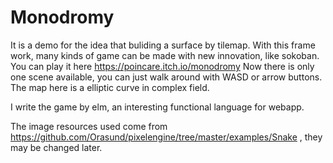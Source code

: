 # Monodromy
It is a demo for the idea that buliding a surface by tilemap. With this frame work, many kinds of game can be made with new innovation, like sokoban.
You can play it here https://poincare.itch.io/monodromy
Now there is only one scene available, you can just walk around with WASD or arrow buttons. The map here is a elliptic curve in complex field.

I write the game by elm, an interesting functional language for webapp.

The image resources used come from  https://github.com/Orasund/pixelengine/tree/master/examples/Snake , they may be changed later.
